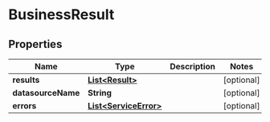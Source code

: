 
# BusinessResult

## Properties
Name | Type | Description | Notes
------------ | ------------- | ------------- | -------------
**results** | [**List&lt;Result&gt;**](Result.md) |  |  [optional]
**datasourceName** | **String** |  |  [optional]
**errors** | [**List&lt;ServiceError&gt;**](ServiceError.md) |  |  [optional]



